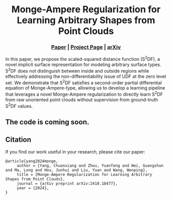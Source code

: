 <p align="center">

  <h1 align="center">Monge-Ampere Regularization for Learning Arbitrary Shapes from Point Clouds</h1>
  <h3 align="center"><a href="https://arxiv.org/pdf/2410.18477">Paper</a> | <a href="https://chuanxiang-yang.github.io/S2DF/">Project Page</a> | <a href="https://arxiv.org/abs/2410.18477">arXiv</a> </h3>
  <div align="center"></div>
</p>

  In this paper, we propose the scaled-squared distance function (S<sup>2</sup>DF), a novel implicit surface representation for modeling arbitrary surface types. S<sup>2</sup>DF does not distinguish between inside and outside regions while effectively addressing the non-differentiability issue of UDF at the zero level set. We demonstrate that S<sup>2</sup>DF satisfies a second-order partial differential equation of Monge-Ampere-type, allowing us to develop a learning pipeline that leverages a novel Monge-Ampere regularization to directly learn S<sup>2</sup>DF from raw unoriented point clouds without supervision from ground-truth S<sup>2</sup>DF values. 
  
## The code is coming soon.  


## Citation
If you find our work useful in your research, please cite our paper:

    @article{yang2024monge,
         author = {Yang, Chuanxiang and Zhou, Yuanfeng and Wei, Guangshun and Ma, Long and Hou, Junhui and Liu, Yuan and Wang, Wenping},
         title = {Monge-Ampere Regularization for Learning Arbitrary Shapes from Point Clouds},
         journal = {arXiv preprint arXiv:2410.18477},
         year = {2024},
    }
        
